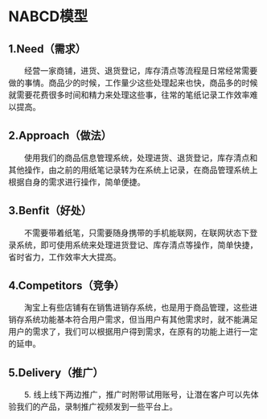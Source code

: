 # NABCD模型

## 1.Need（需求）
<p style="font-size:16px;">&nbsp;&nbsp;&nbsp;&nbsp;&nbsp;&nbsp;&nbsp;经营一家商铺，进货、退货登记，库存清点等流程是日常经常需要做的事情。商品少的时候，工作量少这些处理起来也快，商品多的时候就需要花费很多时间和精力来处理这些事，往常的笔纸记录工作效率难以提高。</p>

## 2.Approach（做法）
<p style="font-size:16px;">&nbsp;&nbsp;&nbsp;&nbsp;&nbsp;&nbsp;&nbsp;使用我们的商品信息管理系统，处理进货、退货登记，库存清点和其他操作，由之前的用纸笔记录转为在系统上记录，在商品管理系统上根据自身的需求进行操作，简单便捷。</p>

## 3.Benfit（好处）
<p style="font-size:16px;">&nbsp;&nbsp;&nbsp;&nbsp;&nbsp;&nbsp;&nbsp;不需要带着纸笔，只需要随身携带的手机能联网，在联网状态下登录系统，即可使用系统来处理进货登记、库存清点等操作，简单快捷，省时省力，工作效率大大提高。</p>

## 4.Competitors（竞争）
<p style="font-size:16px;">&nbsp;&nbsp;&nbsp;&nbsp;&nbsp;&nbsp;&nbsp;淘宝上有些店铺有在销售进销存系统，也是用于商品管理，这些进销存系统功能基本符合用户需求，但当用户有其他需求时，就不能满足用户的需求了，我们可以根据用户得到需求，在原有的功能上进行一定的延申。</p>

## 5.Delivery（推广）
<p style="font-size:16px;">&nbsp;&nbsp;&nbsp;&nbsp;&nbsp;&nbsp;&nbsp;5.	线上线下两边推广，推广时附带试用账号，让潜在客户可以先体验我们的产品，录制推广视频发到一些平台上。</p>
